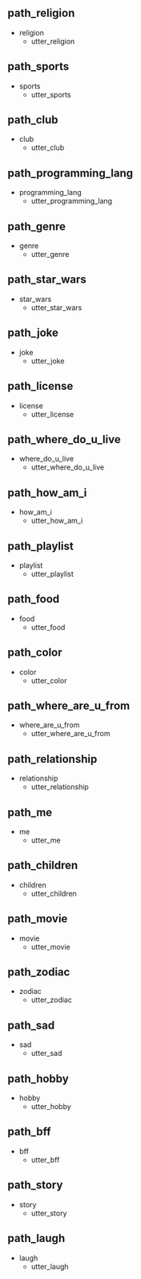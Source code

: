 ## path_religion
* religion
   - utter_religion

## path_sports
* sports
   - utter_sports

## path_club
* club
   - utter_club

## path_programming_lang
* programming_lang
   - utter_programming_lang

## path_genre
* genre
   - utter_genre

## path_star_wars
* star_wars
   - utter_star_wars

## path_joke
* joke
   - utter_joke

## path_license
* license
    - utter_license

## path_where_do_u_live
* where_do_u_live
   - utter_where_do_u_live

## path_how_am_i
* how_am_i
   - utter_how_am_i

## path_playlist
* playlist
   - utter_playlist

## path_food
* food
   - utter_food

## path_color
* color
   - utter_color

## path_where_are_u_from
* where_are_u_from
   - utter_where_are_u_from

## path_relationship
* relationship
   - utter_relationship

## path_me
* me
   - utter_me

## path_children
* children
   - utter_children

## path_movie
* movie
   - utter_movie

## path_zodiac
* zodiac
   - utter_zodiac

## path_sad
* sad
   - utter_sad

## path_hobby
* hobby
   - utter_hobby

## path_bff
* bff
   - utter_bff

## path_story
* story
   - utter_story

## path_laugh
* laugh
   - utter_laugh
